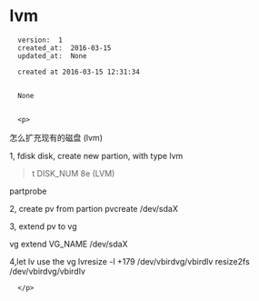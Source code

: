 
  # lvm

      version:  1
      created_at:  2016-03-15
      updated_at:  None

      created at 2016-03-15 12:31:34 


      None


      <p>
      
怎么扩充现有的磁盘 (lvm)

1, fdisk disk, 
create new partion, with type lvm 

> t DISK_NUM
8e (LVM)

partprobe

2, create pv from partion
pvcreate /dev/sdaX

3, extend pv to vg

vg extend VG_NAME /dev/sdaX



4,let lv use the vg 
lvresize -l +179 /dev/vbirdvg/vbirdlv
resize2fs /dev/vbirdvg/vbirdlv


      </p>

  